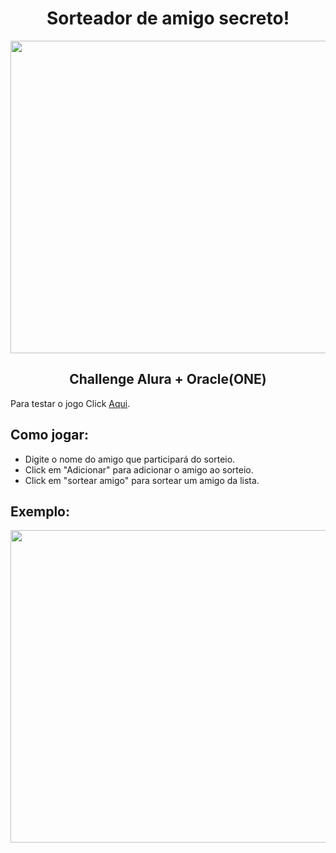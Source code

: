 <h1 align="center"> Sorteador de amigo secreto! </h1>

<a href="https://rafaeljesus704.github.io/challenge-amigo-secreto-one-alura/
"><img src="https://github.com/user-attachments/assets/ed9c14fd-5c39-469a-97ab-49512e010f5e"
align="center" height="500" width="1000" ></a>


<h2 align="center"> Challenge Alura + Oracle(ONE) </h2>

Para testar o jogo Click <a href="https://rafaeljesus704.github.io/challenge-amigo-secreto-one-alura/">Aqui</a>.


## Como jogar:
- Digite o nome do amigo que participará do sorteio.
- Click em "Adicionar" para adicionar o amigo ao sorteio.
- Click em "sortear amigo" para sortear um amigo da lista.

## Exemplo:
<a href="https://rafaeljesus704.github.io/challenge-amigo-secreto-one-alura/
"><img src="https://github.com/user-attachments/assets/9b707042-6adf-4192-bb7f-5282d8259f19"
align="center" height="500" width="1000" ></a>
